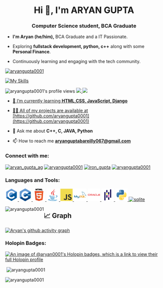 <h1 align="center">Hi 👋, I'm ARYAN GUPTA</h1>
<h3 align="center">Computer Science student, BCA Graduate</h3>

- <b> I'm Aryan (he/him),</b> BCA Graduate and a IT Passionate.

- Exploring <b>fullstack development, python, c++</b> along with some <b> Personal Finance</b>. 

- Continuously learning and engaging with the tech community.

<p align="left"> <a href="https://github.com/ryo-ma/github-profile-trophy"><img src="https://github-profile-trophy.vercel.app/?username=aryangupta0001" alt="aryangupta0001" /></a> </p>

[![My Skills](https://skillicons.dev/icons?i=cpp,java,js,html,css,github,git,netlify,vscode,&perline=8)](https://skillicons.dev)


![aryangupta0001's profile views](https://komarev.com/ghpvc/?username=aryangupta0001&color=ff0000)
<a href="https://twitter.com/Aryan_Gupta_AG"><img src="https://img.shields.io/badge/follow%20me%20on-twitter-blue?style=flat&logo=twitter">
<a href="https://www.linkedin.com/in/aryangupta0001/"><img src="https://img.shields.io/badge/Connect%20with%20me%20on-Linkedin-blue">


- 🌱 I’m currently learning **HTML,CSS, JavaScript, Django**

- 👨‍💻 All of my projects are available at [https://github.com/aryangupta0001](https://github.com/aryangupta0001)

- 💬 Ask me about **C++, C, JAVA, Python**

- 📫 How to reach me **aryanguptabareilly067@gmail.com**

<h3 align="left">Connect with me:</h3>

<p align="left">
<a href="https://twitter.com/aryan_gupta_ag" target="_blank"><img align="center" src="https://help.twitter.com/content/dam/help-twitter/brand/logo.png" alt="aryan_gupta_ag" height="40" width="40" /></a>
<a href="https://linkedin.com/in/aryangupta0001" target="_blank"><img align="center" src="https://encrypted-tbn0.gstatic.com/images?q=tbn:ANd9GcSgnPuQ1ZxrQdd1u9oddAbs7w9Icycdw-BrSS1XJTT9eBUHNlgCTHob3SPN6xUW_V5KgNI&usqp=CAU" alt="aryangupta0001" height="40" width="40" /></a>
<a href="https://instagram.com/iron_gupta" target="_blank"><img align="center" src="https://upload.wikimedia.org/wikipedia/commons/9/95/Instagram_logo_2022.svg" alt="iron_gupta" height="40" width="40" /></a>
<a href="https://www.hackerrank.com/aryangupta0001" target="_blank"><img align="center" src="https://upload.wikimedia.org/wikipedia/commons/thumb/4/40/HackerRank_Icon-1000px.png/330px-HackerRank_Icon-1000px.png" alt="aryangupta0001" height="40" width="40" /></a>
</p>

<h3 align="left">Languages and Tools:</h3>
<p align="left"> <a href="https://www.cprogramming.com/" target="_blank" rel="noreferrer"> <img src = "https://raw.githubusercontent.com/devicons/devicon/master/icons/c/c-original.svg" alt="c" width="40" height="40"/> </a> <a href="https://www.w3schools.com/cpp/" target="_blank" rel="noreferrer"> <img src="https://raw.githubusercontent.com/devicons/devicon/master/icons/cplusplus/cplusplus-original.svg" alt="cplusplus" width="40" height="40"/> </a> <a href="https://www.w3.org/html/" target="_blank" rel="noreferrer"> <img src="https://raw.githubusercontent.com/devicons/devicon/master/icons/html5/html5-original-wordmark.svg" alt="html5" width="40" height="40"/> </a> <a href="https://www.java.com" target="_blank" rel="noreferrer"> <img src="https://raw.githubusercontent.com/devicons/devicon/master/icons/java/java-original.svg" alt="java" width="40" height="40"/> </a> <a href="https://developer.mozilla.org/en-US/docs/Web/JavaScript" target="_blank" rel="noreferrer"> <img src="https://raw.githubusercontent.com/devicons/devicon/master/icons/javascript/javascript-original.svg" alt="javascript" width="40" height="40"/> </a> <a href="https://www.mysql.com/" target="_blank" rel="noreferrer"> <img src="https://raw.githubusercontent.com/devicons/devicon/master/icons/mysql/mysql-original-wordmark.svg" alt="mysql" width="40" height="40"/> </a> <a href="https://www.oracle.com/" target="_blank" rel="noreferrer"> <img src="https://raw.githubusercontent.com/devicons/devicon/master/icons/oracle/oracle-original.svg" alt="oracle" width="40" height="40"/> </a> <a href="https://pandas.pydata.org/" target="_blank" rel="noreferrer"> <img src="https://raw.githubusercontent.com/devicons/devicon/2ae2a900d2f041da66e950e4d48052658d850630/icons/pandas/pandas-original.svg" alt="pandas" width="40" height="40"/> </a> <a href="https://www.python.org" target="_blank" rel="noreferrer"> <img src="https://raw.githubusercontent.com/devicons/devicon/master/icons/python/python-original.svg" alt="python" width="40" height="40"/> </a> <a href="https://www.sqlite.org/" target="_blank" rel="noreferrer"> <img src="https://www.vectorlogo.zone/logos/sqlite/sqlite-icon.svg" alt="sqlite" width="40" height="40"/> </a> </p>

<p><img align="left" src="https://github-readme-stats.vercel.app/api/top-langs?username=aryangupta0001&show_icons=true&locale=en&layout=compact" alt="aryangupta0001" /></p>

## 📈 Graph
  [![Aryan's github activity graph](https://github-readme-activity-graph.cyclic.app/graph?username=aryangupta0001&theme=react-dark)](https://github.com/ashutosh00710/github-readme-activity-graph)


<h3 align="left">Holopin Badges:</h3>

[![An image of @aryan0001's Holopin badges, which is a link to view their full Holopin profile](https://holopin.me/aryan0001)](https://holopin.io/@aryan0001)


<p>&nbsp;<img align="center" src="https://github-readme-stats.vercel.app/api?username=aryangupta0001&show_icons=true&locale=en" alt="aryangupta0001" /></p>

<p><img align="center" src="https://github-readme-streak-stats.herokuapp.com/?user=aryangupta0001&" alt="aryangupta0001" /></p>
